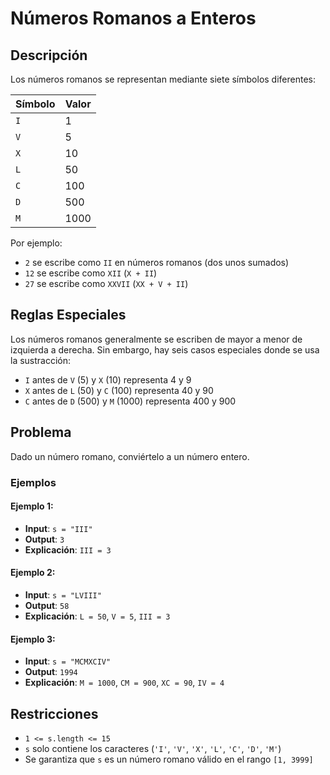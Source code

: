 # Números Romanos a Enteros

## Descripción

Los números romanos se representan mediante siete símbolos diferentes:

| Símbolo | Valor |
| ------- | ----- |
| `I`     | 1     |
| `V`     | 5     |
| `X`     | 10    |
| `L`     | 50    |
| `C`     | 100   |
| `D`     | 500   |
| `M`     | 1000  |

Por ejemplo:

- `2` se escribe como `II` en números romanos (dos unos sumados)
- `12` se escribe como `XII` (`X + II`)
- `27` se escribe como `XXVII` (`XX + V + II`)

## Reglas Especiales

Los números romanos generalmente se escriben de mayor a menor de izquierda a derecha. Sin embargo, hay seis casos especiales donde se usa la sustracción:

- `I` antes de `V` (5) y `X` (10) representa 4 y 9
- `X` antes de `L` (50) y `C` (100) representa 40 y 90
- `C` antes de `D` (500) y `M` (1000) representa 400 y 900

## Problema

Dado un número romano, conviértelo a un número entero.

### Ejemplos

#### Ejemplo 1:

- **Input**: `s = "III"`
- **Output**: `3`
- **Explicación**: `III = 3`

#### Ejemplo 2:

- **Input**: `s = "LVIII"`
- **Output**: `58`
- **Explicación**: `L = 50`, `V = 5`, `III = 3`

#### Ejemplo 3:

- **Input**: `s = "MCMXCIV"`
- **Output**: `1994`
- **Explicación**: `M = 1000`, `CM = 900`, `XC = 90`, `IV = 4`

## Restricciones

- `1 <= s.length <= 15`
- `s` solo contiene los caracteres (`'I'`, `'V'`, `'X'`, `'L'`, `'C'`, `'D'`, `'M'`)
- Se garantiza que `s` es un número romano válido en el rango `[1, 3999]`
